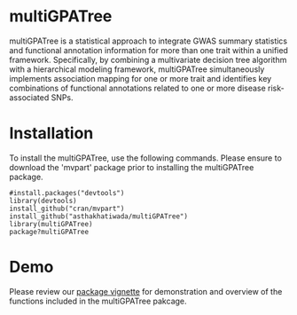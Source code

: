 # multiGPATree
multiGPATree is a statistical approach to integrate GWAS summary statistics and functional annotation information for more than one trait within a unified framework. Specifically, by combining a multivariate decision tree algorithm with a hierarchical modeling framework, multiGPATree simultaneously implements association mapping for one or more trait and identifies key combinations of functional annotations related to one or more disease risk-associated SNPs. 

# Installation
To install the multiGPATree, use the following commands. Please ensure to download the 'mvpart' package prior to installing the multiGPATree package.

```{r}
#install.packages("devtools")
library(devtools)
install_github("cran/mvpart")
install_github("asthakhatiwada/multiGPATree")
library(multiGPATree)
package?multiGPATree
```

# Demo
Please review our [package vignette](https://asthakhatiwada.github.io/multiGPATree/vignettes/multiGPATree_vignette_html.html) for demonstration and overview of the functions included in the multiGPATree pakcage.


